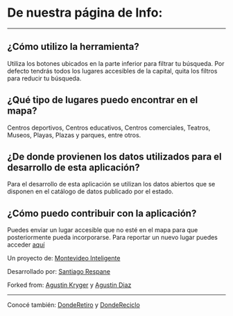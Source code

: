 # De nuestra página de Info:
***
## ¿Cómo utilizo la herramienta?
Utiliza los botones ubicados en la parte inferior para filtrar tu búsqueda. Por defecto tendrás todos los lugares accesibles de la capital, quita los filtros para reducir tu búsqueda.


## ¿Qué tipo de lugares puedo encontrar en el mapa?
Centros deportivos, Centros educativos, Centros comerciales, Teatros, Museos, Playas, Plazas y parques, entre otros.

## ¿De donde provienen los datos utilizados para el desarrollo de esta aplicación?

Para el desarrollo de esta aplicación se utilizan los datos abiertos que se disponen en el catálogo de datos publicado por el estado.

## ¿Cómo puedo contribuir con la aplicación?

Puedes enviar un lugar accesible que no esté en el mapa para que posteriormente pueda incorporarse.
Para reportar un nuevo lugar puedes acceder [aquí](http://accesibilidad.montevideo.gub.uy/contacto)



Un proyecto de: [Montevideo Inteligente](http://www.montevideointeligente.uy)

Desarrollado por: [Santiago Respane](https://twitter.com/lagartoSan)

Forked from: [Agustin Kryger](https://twitter.com/agustinkry) y [Agustin Diaz](https://twitter.com/hiroagustin)


***
Conocé también: [DondeRetiro](http://donderetiro.uy/) y [DondeReciclo](http://dondereciclo.uy/)